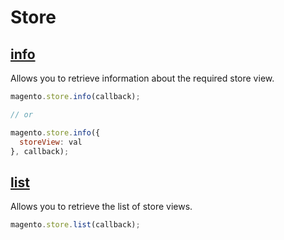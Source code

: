 # Store

## [info](http://www.magentocommerce.com/api/soap/miscellaneous/store.info.html)

Allows you to retrieve information about the required store view.

```js
magento.store.info(callback);

// or

magento.store.info({
  storeView: val
}, callback);
```

## [list](http://www.magentocommerce.com/api/soap/miscellaneous/store.list.html)

Allows you to retrieve the list of store views.

```js
magento.store.list(callback);
```
